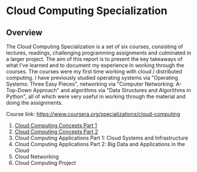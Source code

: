 # Cloud Computing Specialization

## Overview

The Cloud Computing Specialization is a set of six courses, consisting of lectures, readings, challenging programming assignments and culminated in a larger project. The aim of this report is to present the key takeaways of what I've learned and to document my experience in working through the courses. The courses were my first time working with cloud / distributed computing. I have previously studied operating systems via "Operating Systems: Three Easy Pieces", networking via "Computer Networking: A-Top-Down Approach" and algorithms via "Data Structures and Algorithms in Python", all of which were very useful in working through the material and doing the assignments.

Course link: https://www.coursera.org/specializations/cloud-computing

1. [Cloud Computing Concepts Part 1](#cloud-computing-concepts-part-1)
2. [Cloud Computing Concepts Part 2](#cloud-computing-concepts-part-2)
3. Cloud Computing Applications Part 1: Cloud Systems and Infrastructure
4. Cloud Computing Applications Part 2: Big Data and Applications in the Cloud
5. Cloud Networking
6. Cloud Computing Project
